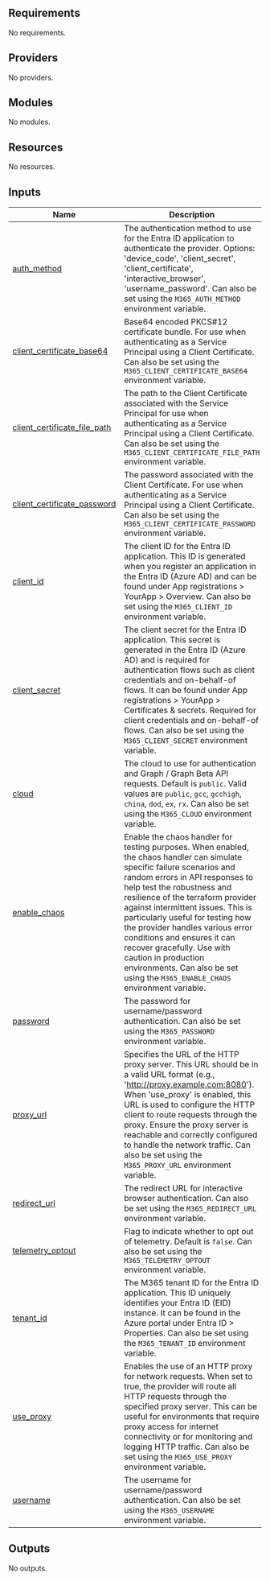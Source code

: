 <!-- BEGIN_TF_DOCS -->
## Requirements

No requirements.

## Providers

No providers.

## Modules

No modules.

## Resources

No resources.

## Inputs

| Name | Description | Type | Default | Required |
|------|-------------|------|---------|:--------:|
| <a name="input_auth_method"></a> [auth\_method](#input\_auth\_method) | The authentication method to use for the Entra ID application to authenticate the provider. Options: 'device\_code', 'client\_secret', 'client\_certificate', 'interactive\_browser', 'username\_password'. Can also be set using the `M365_AUTH_METHOD` environment variable. | `string` | `"client_secret"` | no |
| <a name="input_client_certificate_base64"></a> [client\_certificate\_base64](#input\_client\_certificate\_base64) | Base64 encoded PKCS#12 certificate bundle. For use when authenticating as a Service Principal using a Client Certificate. Can also be set using the `M365_CLIENT_CERTIFICATE_BASE64` environment variable. | `string` | n/a | yes |
| <a name="input_client_certificate_file_path"></a> [client\_certificate\_file\_path](#input\_client\_certificate\_file\_path) | The path to the Client Certificate associated with the Service Principal for use when authenticating as a Service Principal using a Client Certificate. Can also be set using the `M365_CLIENT_CERTIFICATE_FILE_PATH` environment variable. | `string` | n/a | yes |
| <a name="input_client_certificate_password"></a> [client\_certificate\_password](#input\_client\_certificate\_password) | The password associated with the Client Certificate. For use when authenticating as a Service Principal using a Client Certificate. Can also be set using the `M365_CLIENT_CERTIFICATE_PASSWORD` environment variable. | `string` | n/a | yes |
| <a name="input_client_id"></a> [client\_id](#input\_client\_id) | The client ID for the Entra ID application. This ID is generated when you register an application in the Entra ID (Azure AD) and can be found under App registrations > YourApp > Overview. Can also be set using the `M365_CLIENT_ID` environment variable. | `string` | n/a | yes |
| <a name="input_client_secret"></a> [client\_secret](#input\_client\_secret) | The client secret for the Entra ID application. This secret is generated in the Entra ID (Azure AD) and is required for authentication flows such as client credentials and on-behalf-of flows. It can be found under App registrations > YourApp > Certificates & secrets. Required for client credentials and on-behalf-of flows. Can also be set using the `M365_CLIENT_SECRET` environment variable. | `string` | n/a | yes |
| <a name="input_cloud"></a> [cloud](#input\_cloud) | The cloud to use for authentication and Graph / Graph Beta API requests. Default is `public`. Valid values are `public`, `gcc`, `gcchigh`, `china`, `dod`, `ex`, `rx`. Can also be set using the `M365_CLOUD` environment variable. | `string` | `"public"` | no |
| <a name="input_enable_chaos"></a> [enable\_chaos](#input\_enable\_chaos) | Enable the chaos handler for testing purposes. When enabled, the chaos handler can simulate specific failure scenarios and random errors in API responses to help test the robustness and resilience of the terraform provider against intermittent issues. This is particularly useful for testing how the provider handles various error conditions and ensures it can recover gracefully. Use with caution in production environments. Can also be set using the `M365_ENABLE_CHAOS` environment variable. | `bool` | `false` | no |
| <a name="input_password"></a> [password](#input\_password) | The password for username/password authentication. Can also be set using the `M365_PASSWORD` environment variable. | `string` | n/a | yes |
| <a name="input_proxy_url"></a> [proxy\_url](#input\_proxy\_url) | Specifies the URL of the HTTP proxy server. This URL should be in a valid URL format (e.g., 'http://proxy.example.com:8080'). When 'use\_proxy' is enabled, this URL is used to configure the HTTP client to route requests through the proxy. Ensure the proxy server is reachable and correctly configured to handle the network traffic. Can also be set using the `M365_PROXY_URL` environment variable. | `string` | n/a | yes |
| <a name="input_redirect_url"></a> [redirect\_url](#input\_redirect\_url) | The redirect URL for interactive browser authentication. Can also be set using the `M365_REDIRECT_URL` environment variable. | `string` | n/a | yes |
| <a name="input_telemetry_optout"></a> [telemetry\_optout](#input\_telemetry\_optout) | Flag to indicate whether to opt out of telemetry. Default is `false`. Can also be set using the `M365_TELEMETRY_OPTOUT` environment variable. | `bool` | `false` | no |
| <a name="input_tenant_id"></a> [tenant\_id](#input\_tenant\_id) | The M365 tenant ID for the Entra ID application. This ID uniquely identifies your Entra ID (EID) instance. It can be found in the Azure portal under Entra ID > Properties. Can also be set using the `M365_TENANT_ID` environment variable. | `string` | n/a | yes |
| <a name="input_use_proxy"></a> [use\_proxy](#input\_use\_proxy) | Enables the use of an HTTP proxy for network requests. When set to true, the provider will route all HTTP requests through the specified proxy server. This can be useful for environments that require proxy access for internet connectivity or for monitoring and logging HTTP traffic. Can also be set using the `M365_USE_PROXY` environment variable. | `bool` | `false` | no |
| <a name="input_username"></a> [username](#input\_username) | The username for username/password authentication. Can also be set using the `M365_USERNAME` environment variable. | `string` | n/a | yes |

## Outputs

No outputs.
<!-- END_TF_DOCS -->